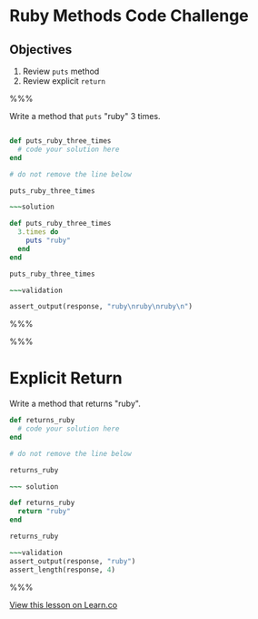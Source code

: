 # Ruby Methods Code Challenge

## Objectives

1. Review `puts` method
2. Review explicit `return`

%%%

Write a method that `puts` "ruby" 3 times.
~~~ruby

def puts_ruby_three_times
  # code your solution here
end

# do not remove the line below

puts_ruby_three_times

~~~solution

def puts_ruby_three_times
  3.times do
    puts "ruby"
  end
end

puts_ruby_three_times

~~~validation

assert_output(response, "ruby\nruby\nruby\n")

~~~

%%%

%%%

# Explicit Return

Write a method that returns "ruby".

~~~ruby
def returns_ruby
  # code your solution here
end

# do not remove the line below

returns_ruby

~~~ solution

def returns_ruby
  return "ruby"
end

returns_ruby

~~~validation
assert_output(response, "ruby")
assert_length(response, 4)
~~~
%%%

<a href='https://learn.co/lessons/demo-repl' data-visibility='hidden'>View this lesson on Learn.co</a>
